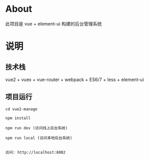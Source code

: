 
# About

此项目是 vue + element-ui 构建的后台管理系统


# 说明



## 技术栈

vue2 + vuex + vue-router + webpack + ES6/7 + less + element-ui


## 项目运行


```
cd vue2-manage  

npm install

npm run dev (访问线上后台系统)

npm run local (访问本地后台系统)


访问: http://localhost:8002

```




